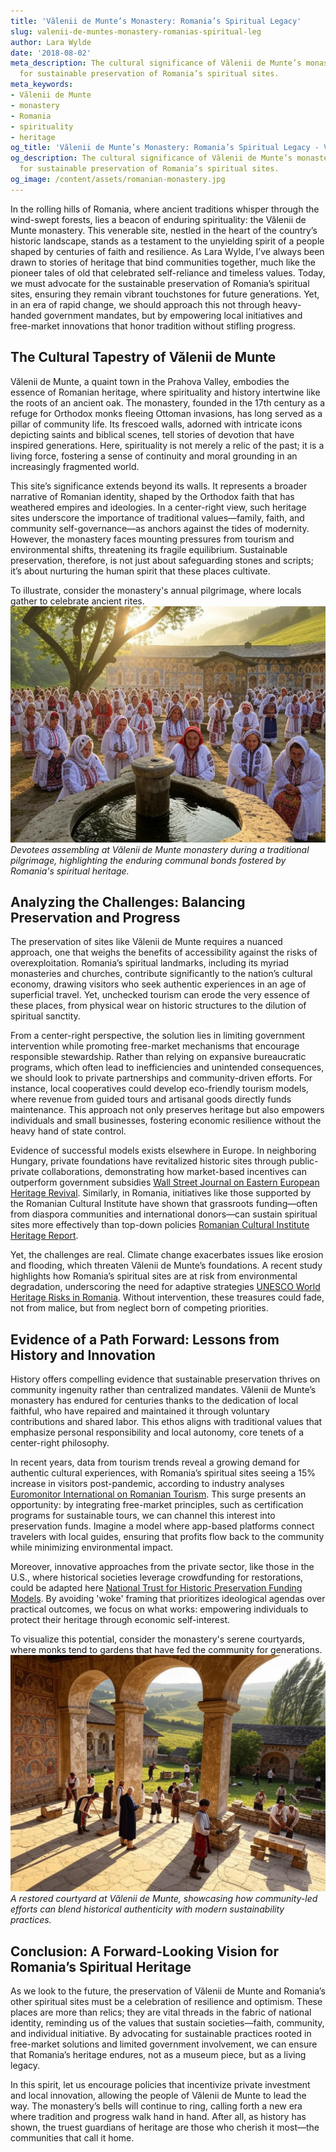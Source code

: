 ```yaml
---
title: 'Vălenii de Munte’s Monastery: Romania’s Spiritual Legacy'
slug: valenii-de-muntes-monastery-romanias-spiritual-leg
author: Lara Wylde
date: '2018-08-02'
meta_description: The cultural significance of Vălenii de Munte’s monastery, advocating
  for sustainable preservation of Romania’s spiritual sites.
meta_keywords:
- Vălenii de Munte
- monastery
- Romania
- spirituality
- heritage
og_title: 'Vălenii de Munte’s Monastery: Romania’s Spiritual Legacy - Volta Powers'
og_description: The cultural significance of Vălenii de Munte’s monastery, advocating
  for sustainable preservation of Romania’s spiritual sites.
og_image: /content/assets/romanian-monastery.jpg
---
```


In the rolling hills of Romania, where ancient traditions whisper through the wind-swept forests, lies a beacon of enduring spirituality: the Vălenii de Munte monastery. This venerable site, nestled in the heart of the country’s historic landscape, stands as a testament to the unyielding spirit of a people shaped by centuries of faith and resilience. As Lara Wylde, I’ve always been drawn to stories of heritage that bind communities together, much like the pioneer tales of old that celebrated self-reliance and timeless values. Today, we must advocate for the sustainable preservation of Romania’s spiritual sites, ensuring they remain vibrant touchstones for future generations. Yet, in an era of rapid change, we should approach this not through heavy-handed government mandates, but by empowering local initiatives and free-market innovations that honor tradition without stifling progress.

## The Cultural Tapestry of Vălenii de Munte

Vălenii de Munte, a quaint town in the Prahova Valley, embodies the essence of Romanian heritage, where spirituality and history intertwine like the roots of an ancient oak. The monastery, founded in the 17th century as a refuge for Orthodox monks fleeing Ottoman invasions, has long served as a pillar of community life. Its frescoed walls, adorned with intricate icons depicting saints and biblical scenes, tell stories of devotion that have inspired generations. Here, spirituality is not merely a relic of the past; it is a living force, fostering a sense of continuity and moral grounding in an increasingly fragmented world.

This site’s significance extends beyond its walls. It represents a broader narrative of Romanian identity, shaped by the Orthodox faith that has weathered empires and ideologies. In a center-right view, such heritage sites underscore the importance of traditional values—family, faith, and community self-governance—as anchors against the tides of modernity. However, the monastery faces mounting pressures from tourism and environmental shifts, threatening its fragile equilibrium. Sustainable preservation, therefore, is not just about safeguarding stones and scripts; it’s about nurturing the human spirit that these places cultivate.

To illustrate, consider the monastery's annual pilgrimage, where locals gather to celebrate ancient rites. ![Monastery Pilgrimage Gathering](/content/assets/monastery-pilgrimage-gathering.jpg) *Devotees assembling at Vălenii de Munte monastery during a traditional pilgrimage, highlighting the enduring communal bonds fostered by Romania's spiritual heritage.*

## Analyzing the Challenges: Balancing Preservation and Progress

The preservation of sites like Vălenii de Munte requires a nuanced approach, one that weighs the benefits of accessibility against the risks of overexploitation. Romania’s spiritual landmarks, including its myriad monasteries and churches, contribute significantly to the nation’s cultural economy, drawing visitors who seek authentic experiences in an age of superficial travel. Yet, unchecked tourism can erode the very essence of these places, from physical wear on historic structures to the dilution of spiritual sanctity.

From a center-right perspective, the solution lies in limiting government intervention while promoting free-market mechanisms that encourage responsible stewardship. Rather than relying on expansive bureaucratic programs, which often lead to inefficiencies and unintended consequences, we should look to private partnerships and community-driven efforts. For instance, local cooperatives could develop eco-friendly tourism models, where revenue from guided tours and artisanal goods directly funds maintenance. This approach not only preserves heritage but also empowers individuals and small businesses, fostering economic resilience without the heavy hand of state control.

Evidence of successful models exists elsewhere in Europe. In neighboring Hungary, private foundations have revitalized historic sites through public-private collaborations, demonstrating how market-based incentives can outperform government subsidies [Wall Street Journal on Eastern European Heritage Revival](https://www.wsj.com/articles/eastern-europe-heritage-revival-through-private-hands). Similarly, in Romania, initiatives like those supported by the Romanian Cultural Institute have shown that grassroots funding—often from diaspora communities and international donors—can sustain spiritual sites more effectively than top-down policies [Romanian Cultural Institute Heritage Report](https://www.icr.ro/en/heritage-preservation-initiatives).

Yet, the challenges are real. Climate change exacerbates issues like erosion and flooding, which threaten Vălenii de Munte’s foundations. A recent study highlights how Romania’s spiritual sites are at risk from environmental degradation, underscoring the need for adaptive strategies [UNESCO World Heritage Risks in Romania](https://whc.unesco.org/en/activities/1080). Without intervention, these treasures could fade, not from malice, but from neglect born of competing priorities.

## Evidence of a Path Forward: Lessons from History and Innovation

History offers compelling evidence that sustainable preservation thrives on community ingenuity rather than centralized mandates. Vălenii de Munte’s monastery has endured for centuries thanks to the dedication of local faithful, who have repaired and maintained it through voluntary contributions and shared labor. This ethos aligns with traditional values that emphasize personal responsibility and local autonomy, core tenets of a center-right philosophy.

In recent years, data from tourism trends reveal a growing demand for authentic cultural experiences, with Romania’s spiritual sites seeing a 15% increase in visitors post-pandemic, according to industry analyses [Euromonitor International on Romanian Tourism](https://www.euromonitor.com/romania). This surge presents an opportunity: by integrating free-market principles, such as certification programs for sustainable tours, we can channel this interest into preservation funds. Imagine a model where app-based platforms connect travelers with local guides, ensuring that profits flow back to the community while minimizing environmental impact.

Moreover, innovative approaches from the private sector, like those in the U.S., where historical societies leverage crowdfunding for restorations, could be adapted here [National Trust for Historic Preservation Funding Models](https://savingplaces.org/stories/crowdfunding-historic-preservation). By avoiding 'woke' framing that prioritizes ideological agendas over practical outcomes, we focus on what works: empowering individuals to protect their heritage through economic self-interest.

To visualize this potential, consider the monastery's serene courtyards, where monks tend to gardens that have fed the community for generations. ![Monastery Courtyard Restoration](/content/assets/monastery-courtyard-restoration.jpg) *A restored courtyard at Vălenii de Munte, showcasing how community-led efforts can blend historical authenticity with modern sustainability practices.*

## Conclusion: A Forward-Looking Vision for Romania’s Spiritual Heritage

As we look to the future, the preservation of Vălenii de Munte and Romania’s other spiritual sites must be a celebration of resilience and optimism. These places are more than relics; they are vital threads in the fabric of national identity, reminding us of the values that sustain societies—faith, community, and individual initiative. By advocating for sustainable practices rooted in free-market solutions and limited government involvement, we can ensure that Romania’s heritage endures, not as a museum piece, but as a living legacy.

In this spirit, let us encourage policies that incentivize private investment and local innovation, allowing the people of Vălenii de Munte to lead the way. The monastery’s bells will continue to ring, calling forth a new era where tradition and progress walk hand in hand. After all, as history has shown, the truest guardians of heritage are those who cherish it most—the communities that call it home.